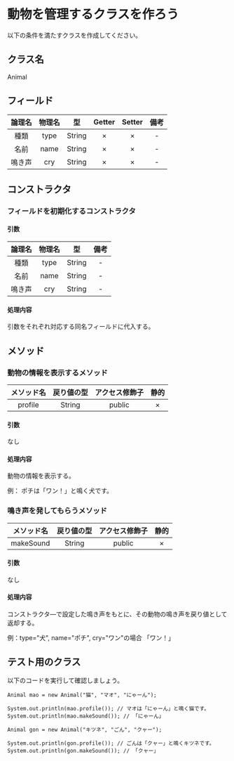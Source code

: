 # 動物を管理するクラスを作ろう

以下の条件を満たすクラスを作成してください。

## クラス名

Animal

## フィールド

| 論理名 | 物理名 | 型 | Getter | Setter | 備考 | 
|:-:|:-:|:-:|:-:|:-:|:-:|
|種類| type | String | × | × | - |
|名前| name | String | × | × | - |
|鳴き声| cry | String | × | × | - |


## コンストラクタ

### フィールドを初期化するコンストラクタ

#### 引数

| 論理名 | 物理名 | 型 | 備考 | 
|:-:|:-:|:-:|:-:|
|種類| type | String | - |
|名前| name | String | - |
|鳴き声| cry | String | - |

#### 処理内容

引数をそれぞれ対応する同名フィールドに代入する。

## メソッド

### 動物の情報を表示するメソッド

|メソッド名 | 戻り値の型 | アクセス修飾子 | 静的 | 
|:-:|:-:|:-:|:-:|
| profile | String | public | × | 

#### 引数

なし

#### 処理内容

動物の情報を表示する。

例：
ポチは「ワン！」と鳴く犬です。

### 鳴き声を発してもらうメソッド

|メソッド名 | 戻り値の型 | アクセス修飾子 | 静的 | 
|:-:|:-:|:-:|:-:|
| makeSound | String | public | × | 

#### 引数

なし

#### 処理内容

コンストラクタ―で設定した鳴き声をもとに、その動物の鳴き声を戻り値として返却する。

例：type="犬", name="ポチ", cry="ワン"の場合
「ワン！」


## テスト用のクラス

以下のコードを実行して確認しましょう。

```
Animal mao = new Animal("猫", "マオ", "にゃーん");

System.out.println(mao.profile()); // マオは「にゃーん」と鳴く猫です。
System.out.println(mao.makeSound()); // 「にゃーん」

Animal gon = new Animal("キツネ", "ごん", "クャー");

System.out.println(gon.profile()); // ごんは「クャー」と鳴くキツネです。
System.out.println(gon.makeSound()); // 「クャー」
```

